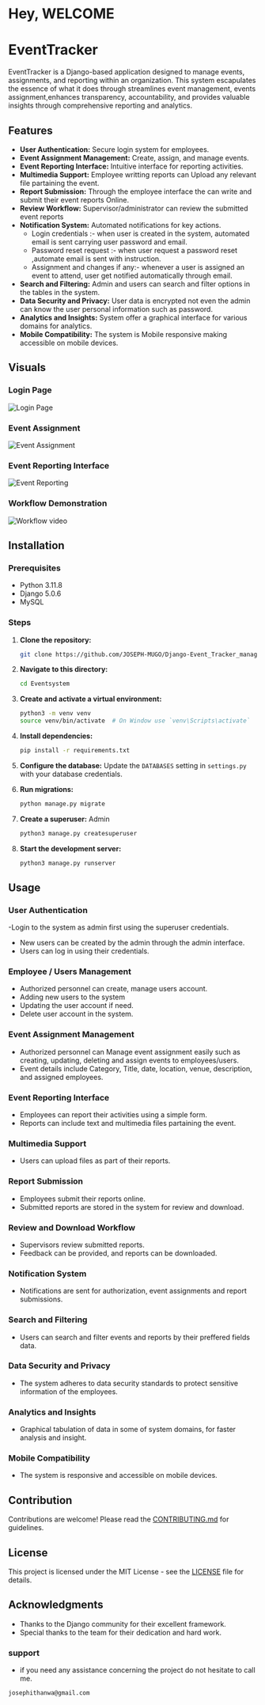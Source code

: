 # Hey, WELCOME
# EventTracker

EventTracker is a Django-based application designed to manage events, assignments, and reporting within an organization. This system escapulates the essence of what it does through streamlines event management, events assignment,enhances transparency, accountability, and provides valuable insights through comprehensive reporting and analytics.

## Features

- **User Authentication:** Secure login system for employees.
- **Event Assignment Management:** Create, assign, and manage events.
- **Event Reporting Interface:** Intuitive interface for reporting activities.
- **Multimedia Support:** Employee writting reports can Upload any relevant file partaining the event. 
- **Report Submission:** Through the employee interface the can write and submit their event reports Online.
- **Review Workflow:** Supervisor/administrator can review the submitted event reports
- **Notification System:** Automated notifications for key actions.
  - Login credentials :- when user is created in the system, automated email is sent carrying user password and email.
  - Password reset request :- when user request a password reset ,automate email is sent with instruction.
  - Assignment and changes if any:- whenever a user is assigned an event to attend, user get notified automatically through email.
- **Search and Filtering:** Admin and users can search  and filter options in the tables in the system.
- **Data Security and Privacy:** User data is encrypted not even the admin can know the user personal information such as password.
- **Analytics and Insights:** System offer a graphical interface for various domains for analytics.
- **Mobile Compatibility:** The system is Mobile responsive making accessible on mobile devices.


## Visuals

### Login Page
![Login Page](static/images/login.png)

### Event Assignment
![Event Assignment](assets/event_assignment.png)

### Event Reporting Interface
![Event Reporting](assets/event_reporting.png)

### Workflow Demonstration
![Workflow video](assets/workflow.gif)

## Installation

### Prerequisites

- Python 3.11.8
- Django 5.0.6
- MySQL 

### Steps

1. **Clone the repository:**

    ```bash
    git clone https://github.com/JOSEPH-MUGO/Django-Event_Tracker_management-system.git
    ```
2. **Navigate to this directory:**
    ```bash 
    cd Eventsystem
    ```

2. **Create and activate a virtual environment:**

    ```bash
    python3 -m venv venv
    source venv/bin/activate  # On Window use `venv\Scripts\activate`
    ```
   

3. **Install dependencies:**

    ```bash
    pip install -r requirements.txt
    ```

4. **Configure the database:**
   Update the `DATABASES` setting in `settings.py` with your database credentials.

5. **Run migrations:**

    ```bash
    python manage.py migrate
    ```

6. **Create a superuser:**
 Admin
    ```bash
    python3 manage.py createsuperuser
    ```

7. **Start the development server:**

    ```bash
    python3 manage.py runserver
    ```

## Usage

### User Authentication
-Login to the system as admin first using the superuser credentials.
- New users can be created by the admin through the admin interface.
- Users can log in using their credentials.
### Employee / Users Management
- Authorized personnel can create, manage users account.
- Adding new users to the system
- Updating the user account if need.
- Delete user account in the system.
### Event Assignment Management

- Authorized personnel can Manage event assignment easily such as creating, updating, deleting and assign events to employees/users.
- Event details include Category, Title, date, location, venue, description, and assigned employees.

### Event Reporting Interface

- Employees can report their activities using a simple form.
- Reports can include text and multimedia files partaining the event.

### Multimedia Support

- Users can upload files as part of their reports.

### Report Submission

- Employees submit their reports online.
- Submitted reports are stored in the system for review and download.

### Review and Download Workflow

- Supervisors review submitted reports.
- Feedback can be provided, and reports can be downloaded.

### Notification System

- Notifications are sent for authorization, event assignments and report submissions.

### Search and Filtering

- Users can search and filter events and reports by their preffered fields data.

### Data Security and Privacy

- The system adheres to data security standards to protect sensitive information of the employees.

### Analytics and Insights

- Graphical tabulation of data in some of system domains, for faster analysis and insight.

### Mobile Compatibility

- The system is responsive and accessible on mobile devices.



## Contribution

Contributions are welcome! Please read the [CONTRIBUTING.md](CONTRIBUTING.md) for guidelines.

## License

This project is licensed under the MIT License - see the [LICENSE](LICENSE) file for details.

## Acknowledgments

- Thanks to the Django community for their excellent framework.
- Special thanks to the team for their dedication and hard work.
### support
- if you need any assistance concerning the project do not hesitate to call me.
```email
josephithanwa@gmail.com
```